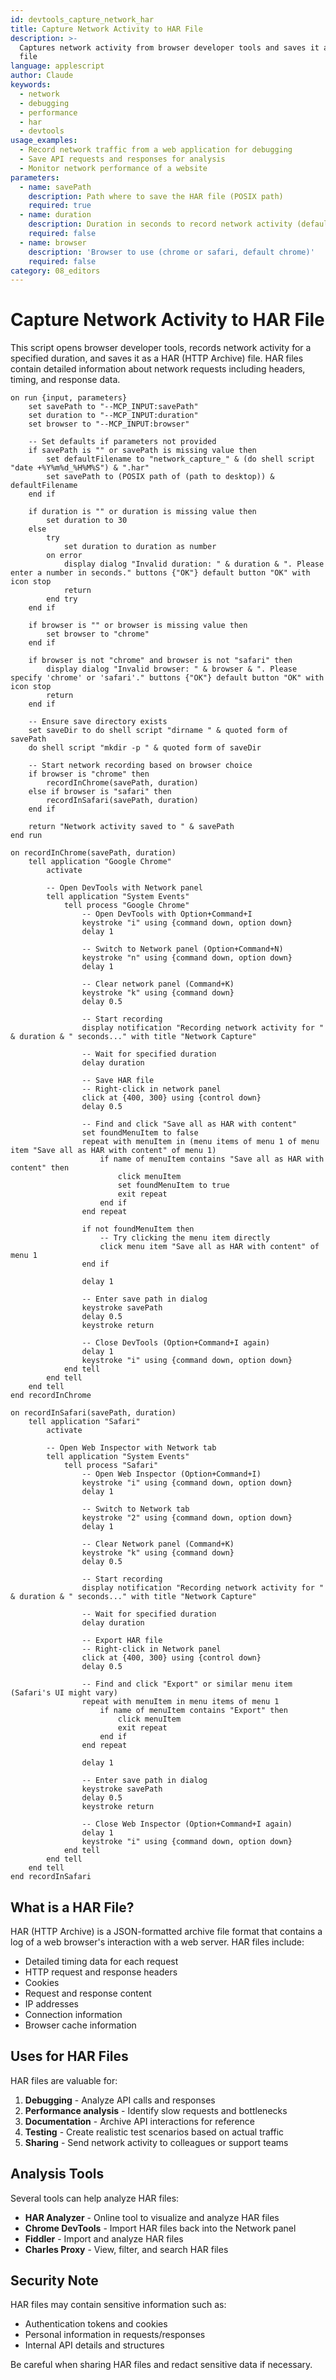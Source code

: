 ```yaml
---
id: devtools_capture_network_har
title: Capture Network Activity to HAR File
description: >-
  Captures network activity from browser developer tools and saves it as a HAR
  file
language: applescript
author: Claude
keywords:
  - network
  - debugging
  - performance
  - har
  - devtools
usage_examples:
  - Record network traffic from a web application for debugging
  - Save API requests and responses for analysis
  - Monitor network performance of a website
parameters:
  - name: savePath
    description: Path where to save the HAR file (POSIX path)
    required: true
  - name: duration
    description: Duration in seconds to record network activity (default 30)
    required: false
  - name: browser
    description: 'Browser to use (chrome or safari, default chrome)'
    required: false
category: 08_editors
---
```


# Capture Network Activity to HAR File

This script opens browser developer tools, records network activity for a specified duration, and saves it as a HAR (HTTP Archive) file. HAR files contain detailed information about network requests including headers, timing, and response data.

```applescript
on run {input, parameters}
    set savePath to "--MCP_INPUT:savePath"
    set duration to "--MCP_INPUT:duration"
    set browser to "--MCP_INPUT:browser"
    
    -- Set defaults if parameters not provided
    if savePath is "" or savePath is missing value then
        set defaultFilename to "network_capture_" & (do shell script "date +%Y%m%d_%H%M%S") & ".har"
        set savePath to (POSIX path of (path to desktop)) & defaultFilename
    end if
    
    if duration is "" or duration is missing value then
        set duration to 30
    else
        try
            set duration to duration as number
        on error
            display dialog "Invalid duration: " & duration & ". Please enter a number in seconds." buttons {"OK"} default button "OK" with icon stop
            return
        end try
    end if
    
    if browser is "" or browser is missing value then
        set browser to "chrome"
    end if
    
    if browser is not "chrome" and browser is not "safari" then
        display dialog "Invalid browser: " & browser & ". Please specify 'chrome' or 'safari'." buttons {"OK"} default button "OK" with icon stop
        return
    end if
    
    -- Ensure save directory exists
    set saveDir to do shell script "dirname " & quoted form of savePath
    do shell script "mkdir -p " & quoted form of saveDir
    
    -- Start network recording based on browser choice
    if browser is "chrome" then
        recordInChrome(savePath, duration)
    else if browser is "safari" then
        recordInSafari(savePath, duration)
    end if
    
    return "Network activity saved to " & savePath
end run

on recordInChrome(savePath, duration)
    tell application "Google Chrome"
        activate
        
        -- Open DevTools with Network panel
        tell application "System Events"
            tell process "Google Chrome"
                -- Open DevTools with Option+Command+I
                keystroke "i" using {command down, option down}
                delay 1
                
                -- Switch to Network panel (Option+Command+N)
                keystroke "n" using {command down, option down}
                delay 1
                
                -- Clear network panel (Command+K)
                keystroke "k" using {command down}
                delay 0.5
                
                -- Start recording
                display notification "Recording network activity for " & duration & " seconds..." with title "Network Capture"
                
                -- Wait for specified duration
                delay duration
                
                -- Save HAR file
                -- Right-click in network panel
                click at {400, 300} using {control down}
                delay 0.5
                
                -- Find and click "Save all as HAR with content"
                set foundMenuItem to false
                repeat with menuItem in (menu items of menu 1 of menu item "Save all as HAR with content" of menu 1)
                    if name of menuItem contains "Save all as HAR with content" then
                        click menuItem
                        set foundMenuItem to true
                        exit repeat
                    end if
                end repeat
                
                if not foundMenuItem then
                    -- Try clicking the menu item directly
                    click menu item "Save all as HAR with content" of menu 1
                end if
                
                delay 1
                
                -- Enter save path in dialog
                keystroke savePath
                delay 0.5
                keystroke return
                
                -- Close DevTools (Option+Command+I again)
                delay 1
                keystroke "i" using {command down, option down}
            end tell
        end tell
    end tell
end recordInChrome

on recordInSafari(savePath, duration)
    tell application "Safari"
        activate
        
        -- Open Web Inspector with Network tab
        tell application "System Events"
            tell process "Safari"
                -- Open Web Inspector (Option+Command+I)
                keystroke "i" using {command down, option down}
                delay 1
                
                -- Switch to Network tab
                keystroke "2" using {command down, option down}
                delay 1
                
                -- Clear Network panel (Command+K)
                keystroke "k" using {command down}
                delay 0.5
                
                -- Start recording
                display notification "Recording network activity for " & duration & " seconds..." with title "Network Capture"
                
                -- Wait for specified duration
                delay duration
                
                -- Export HAR file
                -- Right-click in Network panel
                click at {400, 300} using {control down}
                delay 0.5
                
                -- Find and click "Export" or similar menu item (Safari's UI might vary)
                repeat with menuItem in menu items of menu 1
                    if name of menuItem contains "Export" then
                        click menuItem
                        exit repeat
                    end if
                end repeat
                
                delay 1
                
                -- Enter save path in dialog
                keystroke savePath
                delay 0.5
                keystroke return
                
                -- Close Web Inspector (Option+Command+I again)
                delay 1
                keystroke "i" using {command down, option down}
            end tell
        end tell
    end tell
end recordInSafari
```

## What is a HAR File?

HAR (HTTP Archive) is a JSON-formatted archive file format that contains a log of a web browser's interaction with a web server. HAR files include:

- Detailed timing data for each request
- HTTP request and response headers
- Cookies
- Request and response content
- IP addresses
- Connection information
- Browser cache information

## Uses for HAR Files

HAR files are valuable for:

1. **Debugging** - Analyze API calls and responses
2. **Performance analysis** - Identify slow requests and bottlenecks
3. **Documentation** - Archive API interactions for reference
4. **Testing** - Create realistic test scenarios based on actual traffic
5. **Sharing** - Send network activity to colleagues or support teams

## Analysis Tools

Several tools can help analyze HAR files:

- **HAR Analyzer** - Online tool to visualize and analyze HAR files
- **Chrome DevTools** - Import HAR files back into the Network panel
- **Fiddler** - Import and analyze HAR files
- **Charles Proxy** - View, filter, and search HAR files

## Security Note

HAR files may contain sensitive information such as:
- Authentication tokens and cookies
- Personal information in requests/responses
- Internal API details and structures

Be careful when sharing HAR files and redact sensitive data if necessary.
